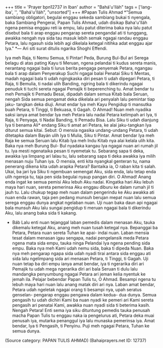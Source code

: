 +++
title = 'Prayer bpn12737 in Iban'
author = "Bahá'u'lláh"
tags = ['lang-iba', '', "Bahá'u'lláh", "unsorted"]
+++
#Papan Tulis Ahmad
*"Semua sambiang obligatori, begulai enggau sekeda sambiang bukai ti nyengala, baka Sambiang Pengerai, Papan Tulis Ahmad, udah disikap Baha'u'lláh ngena pemisa enggau reti ia empu, Ialu patut diterima baka nya lalu patut disebut bala ti arap enggau pengarap sereta pengandal ati ti tunggang, awakka nengah nya sida tau masuk lebih semak ngagai randau enggau Petara, lalu ngasuh sida lebih agi dikelala ketegal nitihka adat enggau ajar Iya."
*— Ari siti surat ditulis ngarika Shoghi Effendi.


 Iya meh Raja, ti Nemu Semua, ti Pintar!
Peda, Burung Bul-Bul ari Serega belagu di atas pating Kayu ti Meruan, ngena pelandai ti kudus sereta manis, nerantang ngagai bala ti lurus berita pengaga penyemak Petara, ngangau bala ti arap dalam
Penyerakup Suchi ngagai balai Penatai Siku ti Mentas, madah ngagai bala ti udah ngingkaska diri pesan ti udah dipegari Petara, ti Raja, ti Bemulia, ti nadai ulih Banding, ngiring bala ti dikerindu ngagai penuduk ti tuchi sereta ngagai Pemajik ti beperenching tu.
Amat bendar tu meh Pemajik ti Pemadu Besai, dipadah dalam semua Kitab bala Seruan, nengah Sida semua pengamat deka dikelala ari penyalah lalu pemintar tiap jaku- tangkan deka diuji. Amat endar Iya meh Kayu Pengidup ti mansutka buah Petara, ti Tinggi, ti Bekuasa, ti Gagah.
O Ahmad! Nuan meh nyadika saksi ianya amat bendar Iya meh Petara lalu nadai Petara kelimpah ari Iya, ti Raja, ti Penyaga, ti Nadai Banding, ti Pemadu Bisa. Lalu Siku ti udah dianjung Iya ti benama Ali* endang Siku ti amat ari Petara, ke alai jaku-tangkan Iya diturut semua kitai.
Sebut: O mensia ngasika undang-undang Petara, ti udah ditetapka dalam Bayán ulih Iya ti Mulia, Siku ti Pintar. Amat bendar Iya meh Raja ke semua Seruan lalu Kitab Iya meh Indu Kitab nya alai kelala ulih kita.
Baka nya meh Burung Bul- Bul nyadaka kangau Iya ngagai nuan ari rumah jil tu. Iya mesti ngenataika pesan ti nyemetak tu. Sebarang sapa ti deka, awakka iya limpang ari lalau tu, lalu sebarang sapa ti deka awakka iya milih menasan nuju Tuhan iya.
O mensia, enti kita nyangkal genteran tu, nama penerang dikena kita udah arapka Petara? Bantaika ia, O raban kita ti salah.
Ukai, ba jari Iya Siku ti ngembuan semengat Aku, sida enda, lalu tetap enda ulih ngereja tu, taja pen sida begulai nyaup pangan diri.
O Ahmad! Anang enda ingat ke semua pemisi Aku lebuh Aku nadai. Kingatka hari Aku lebuh maya hari nuan, sereta pemerinsa Aku enggau diburu ke dalam rumah jil ti jauh tu. Lalu chukup tegap meh nuan dalam pengerindu ke Aku awakka ati nuan enda rawan, taja pen pedang munsuh berujan mepat nuan lalu semua serega enggau dunya angkat ngelaban nuan.
Uji nuan baka daun api ngagai bala munsuh Aku lalu sungai pengidup ti meruan ngagai bala ti dikerindu Aku, lalu anang baka sida ti kakang.
* Báb
Lalu enti nuan tejanggal laban pemedis dalam menasan Aku, tauka dikemalu ketegal Aku, anang meh nuan tusah ketegal nya.
Bepanggai ba Petara, Petara nuan sereta Tuhan ke apai- indai nuan. Laban mensia tesat dalam menasan igau sengapa, nadai pengelansik meda Petara ngena mata sida empu, tauka ninga Pelandai Iya ngena pending sida empu. Baka nya meh Kami udah nemu sida, baka ti dipeda
Nuan.
Baka nya meh pengarap ngapa sida udah nyadi tirai antara sida enggau ati sida lalu ngelimpang sida ari menasan Petara, ti Tinggi, ti Gagah.
Uji nuan tetap ba diri empu ianya amat bendar, iya ti ngerarika diri ari Pemajik tu udah mega ngerarika diri ari bala Seruan ti dulu lalu mandangka penyumbung ngagai Petara ari jeman kelia nyentuk ke jemah ila.
Pelajar bebendar Papan Tulis tu, O Ahmad. Besampi ngena tu lebuh maya hari nuan lalu anang matak diri ari nya. Laban amat bendar, Petara udah ngeletak ngagai orang ti besampi nya, upah seratus genselan- pengarap enggau pengawa dalam kedua- dua dunya. Semua pengasih tu udah dichiri Kami ba nuan nyadi ke pemeri ari Kami sereta pengasih ari penatai Kami, awakka nuan nyadi sida ti beterima kasih.
Nengah Petara! Enti sema iya siku dituntung pemedis tauka penusah macha Papan Tulis tu enggau naka ia pengelurus ati, Petara deka muai penusah iya, mutarka penanggul iya lalu munaska pemerinsa iya.
Amat bendar, Iya ti Pengasih, ti Penyinu. Puji meh ngagai Petara, Tuhan ke semua dunya.

(Source category: PAPAN TULIS AHMAD)
(Bahaiprayers.net ID: 12737)
